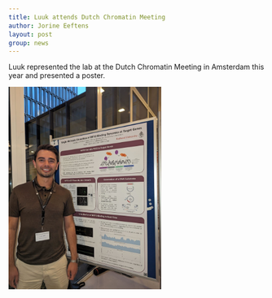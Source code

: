 ```yaml
---
title: Luuk attends Dutch Chromatin Meeting
author: Jorine Eeftens
layout: post
group: news
---
```


Luuk represented the lab at the Dutch Chromatin Meeting in Amsterdam this year and presented a poster.

<img src="/static/img/news/luukdcm.jpg" width="300">
